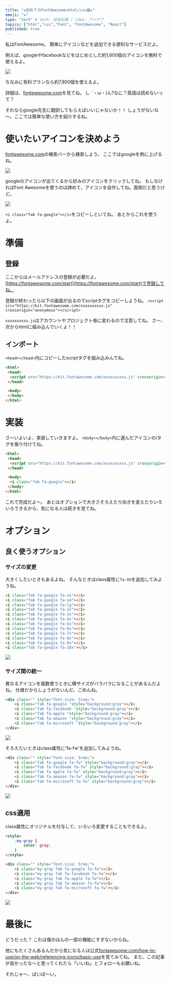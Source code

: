 ```yaml
---
title: "★初めてのFontAwesome★html/css編★"
emoji: "★"
type: "tech" # tech: 技術記事 / idea: アイデア
topics: ["html","css","Font", "FontAwesome", "React"]
published: true
---
```

私はFontAwesome。
簡単にアイコンなどを追加できる便利なサービスだよ。

例えば、googleやfacebookなどをはじめとした約1,600個のアイコンを無料で使えるよ。

![](https://storage.googleapis.com/zenn-user-upload/xrlv12auubws71pfpuyxkgvq36mp)

ちなみに有料プランなら約7,800個を使えるよ。

詳細は、[fontawesome.com](https://fontawesome.com/)を見てね。
(。´・ω・)ん?なに？英語は読めないって？

それならgoogle先生に翻訳してもらえばいいじゃないか！！
しょうがないな～。ここでは簡単な使い方を紹介するね。

# 使いたいアイコンを決めよう


[fontawesome.com](https://fontawesome.com/)の検索バーから検索しよう。
ここではgoogleを例に上げるね。

![](https://storage.googleapis.com/zenn-user-upload/kfvtbqw2rxaz9ibnt547cqxfuf03)

googleのアイコンが出てくるから好みのアイコンをクリックしてね。
もしなければFont Awesomeを使うのは諦めて、アイコンを自作してね。面倒だと思うけど。

![](https://storage.googleapis.com/zenn-user-upload/qubnadna4ztl3jgunk84fyiicbo3)

`<i class="fab fa-google"></i>`をコピーしといてね。
あとからこれを使うよ。

# 準備

## 登録

ここからはメールアドレスの登録が必要だよ。
[https://fontawesome.com/start](https://fontawesome.com/start)で登録してね。

登録が終わったら以下の画面が出るのでscriptタグをコピーしようね。
`<script src="https://kit.fontawesome.com/xxxxxxxxxx.js" crossorigin="anonymous"></script>`

`xxxxxxxxxx.js`はアカウントやプロジェクト毎に変わるので注意してね。
さ～、次からhtmlに組み込んでいくよ！！

## インポート

`<head></head>`内にコピーしたscriptタグを組み込みんでね。

```html
<html>
 <head>
  <script src="https://kit.fontawesome.com/xxxxxxxxxx.js" crossorigin="anonymous"></script>
 </head>

 <body>
 </body>
</html>
```

# 実装

さ～いよいよ、実装していきますよ。
`<body></body>`内に選んだアイコンのiタグを張り付けてね。

```html
<html>
 <head>
  <script src="https://kit.fontawesome.com/xxxxxxxxxx.js" crossorigin="anonymous"></script>
 </head>

 <body>
  <i class="fab fa-google"></i>
 </body>
</html>
```

これで完成だよ～。
あとはオプションで大きさそろえたり向きを変えたりいろいろできるから、気になる人は続きを見てね。

# オプション

## 良く使うオプション

### サイズの変更

大きくしたいときもあるよね。
そんなときはclass属性に`fa-XX`を追加してみようね。

```html
<i class="fab fa-google fa-xs"></i>
<i class="fab fa-google fa-sm"></i>
<i class="fab fa-google fa-lg"></i>
<i class="fab fa-google fa-2x"></i>
<i class="fab fa-google fa-3x"></i>
<i class="fab fa-google fa-4x"></i>
<i class="fab fa-google fa-5x"></i>
<i class="fab fa-google fa-6x"></i>
<i class="fab fa-google fa-7x"></i>
<i class="fab fa-google fa-8x"></i>
<i class="fab fa-google fa-9x"></i>
<i class="fab fa-google fa-10x"></i>
```

![](https://storage.googleapis.com/zenn-user-upload/30irfn1rtzlrri9khrnnzkw7iwh6)

### サイズ間の統一

異なるアイコンを複数使うときに横サイズがバラバラになることがあるんだよね。
仕様だからしょうがないんだ、ごめんね。

```html
<div class="" style="font-size: 5rem;">
    <i class="fab fa-google "style="background:gray"></i>
    <i class="fab fa-facebook "style="background:gray"></i>
    <i class="fab fa-apple "style="background:gray"></i>
    <i class="fab fa-amazon "style="background:gray"></i>
    <i class="fab fa-microsoft "style="background:gray"></i>
</div>
```

![](https://storage.googleapis.com/zenn-user-upload/5rz3mcenyuqh8wfs3etsp285058y)

そろえたいときはclass属性に'fa-fw'を追加してみようね。

```html
<div class="" style="font-size: 5rem;">
    <i class="fab fa-google fa-fw" style="background:gray"></i>
    <i class="fab fa-facebook fa-fw" style="background:gray"></i>
    <i class="fab fa-apple fa-fw" style="background:gray"></i>
    <i class="fab fa-amazon fa-fw" style="background:gray"></i>
    <i class="fab fa-microsoft fa-fw" style="background:gray"></i>
</div>
```

![](https://storage.googleapis.com/zenn-user-upload/qkxa8ynsdyvuje9cq102751mhzfw)

## css適用

class属性にオリジナルを付与して、いろいろ変更することもできるよ。

```html
<style>
    .my-gray {
        color: gray;
    }
</style>

<div class="" style="font-size: 5rem;">
    <i class="my-gray fab fa-google fa-fw"></i>
    <i class="my-gray fab fa-facebook fa-fw"></i>
    <i class="my-gray fab fa-apple fa-fw"></i>
    <i class="my-gray fab fa-amazon fa-fw"></i>
    <i class="my-gray fab fa-microsoft fa-fw"></i>
</div>
```

![](https://storage.googleapis.com/zenn-user-upload/krozcfovet2fwza0kmso9f8jehw1)

# 最後に

どうだった？
これは僕のほんの一部の機能にすぎないからね。

他にもたくさんあるんだから気になる人は公式[fontawesome.com/how-to-use/on-the-web/referencing-icons/basic-use](https://fontawesome.com/how-to-use/on-the-web/referencing-icons/basic-use)を見てみてね。
また、この記事が良かったな～と思ってくれたら「いいね」とフォローもお願いね。

それじゃ～、ばいば～い。